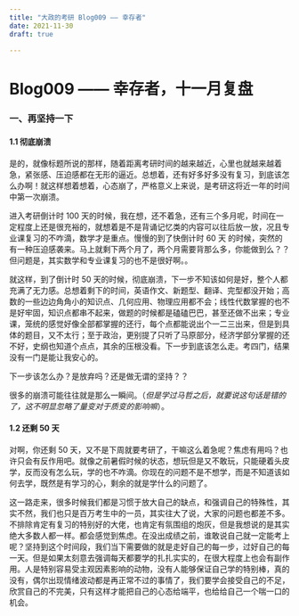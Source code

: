 ```yaml
---
title: "大政的考研 Blog009 —— 幸存者"
date: 2021-11-30
draft: true

---
```


# Blog009 —— 幸存者，十一月复盘

### 一、再坚持一下

#### 1.1 彻底崩溃

是的，就像标题所说的那样，随着距离考研时间的越来越近，心里也就越来越着急，紧张感、压迫感都在无形的逼近。总想着，还有好多好多没有复习，到底该怎么办啊！就这样想着想着，心态崩了，严格意义上来说，是考研这将近一年的时间中第一次崩溃。

进入考研倒计时 100 天的时候，我在想，还不着急，还有三个多月呢，时间在一定程度上还是很充裕的，就想着是不是背诵记忆类的内容可以往后放一放，况且专业课复习的不咋滴，数学才是重点。慢慢的到了快倒计时 60 天 的时候，突然的有一种压迫感袭来。马上就剩下两个月了，两个月需要背那么多，你能做到么？？但问题是，其实数学和专业课复习的也不是很好啊。。

就这样，到了倒计时 50 天的时候，彻底崩溃，下一步不知该如何是好，整个人都充满了无力感。总想着剩下的时间，英语作文、新题型、翻译、完型都没开始；高数的一些边边角角小的知识点、几何应用、物理应用都不会；线性代数掌握的也不是好牢固，知识点都串不起来，做题的时候都是磕磕巴巴，甚至还做不出来；专业课，笼统的感觉好像全部都掌握的还行，每个点都能说出个一二三出来，但是到具体的题目，又不太行；至于政治，更别提了只听了马原部分，经济学部分掌握的还不好，史纲也知道个点点，其余的压根没看。下一步到底该怎么走。考四门，结果没有一门是能让我安心的。

下一步该怎么办？是放弃吗？还是做无谓的坚持？？

很多的崩溃可能往往就是那么一瞬间。（*但是学过马哲之后，就要说这句话是错的了，这不明显忽略了量变对于质变的影响嘛*）。

#### 1.2 还剩 50 天

对啊，你还剩 50 天，又不是下周就要考研了，干嘛这么着急呢？焦虑有用吗？也许只会有反作用吧。就像之前暑假时候的状态，想玩但是又不敢玩，只能硬着头皮学，反而没有怎么玩，学的也不咋滴。你现在的问题不是不想学，而是不知道该如何去学，既然是有学习的心，剩余的就是学什么的问题了。

这一路走来，很多时候我们都是习惯于放大自己的缺点，和强调自己的特殊性，其实不然，我们也只是百万考生中的一员，其实往大了说，大家的问题也都差不多。不排除肯定有复习的特别好的大佬，也肯定有氛围组的炮灰，但是我想说的是其实绝大多数人都一样。都会感觉到焦虑。在没出成绩之前，谁敢说自己就一定能考上呢？坚持到这个时间段，我们当下需要做的就是走好自己的每一步，过好自己的每一天。但是如果太刻意去强调每天都要学的扎扎实实的，在很大程度上也会有副作用。人是特别容易受主观因素影响的动物，没有人能够保证自己学的特别棒，真的没有，偶尔出现情绪波动都是再正常不过的事情了，我们要学会接受自己的不足，欣赏自己的不完美，只有这样才能把自己的心态给端平，也给给自己一个喘一口的机会。
